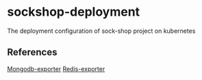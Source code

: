 # sockshop-deployment
The deployment configuration of sock-shop project on kubernetes

## References
[Mongodb-exporter](https://github.com/percona/mongodb_exporter)
[Redis-exporter](https://github.com/helm/charts/tree/5bde35fa9d0c59927b410273c8cbfac3f0642c32/stable/prometheus-redis-exporter)